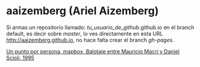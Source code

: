 # aaizemberg (Ariel Aizemberg)

Si armas un repositorio llamado: *tu_usuario_de_github*.github.io en el branch default, es decir sobre *master*, lo ves directamente en esta URL http://aaizemberg.github.io, no hace falta crear el branch *gh-pages*.

[Un punto por persona, mapbox, Balotaje entre Mauricio Macri y Daniel Scioli, 1995](/mapbox)
